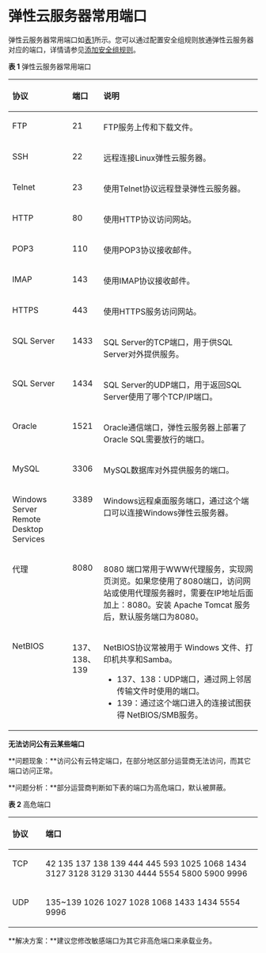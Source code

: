 # 弹性云服务器常用端口<a name="SecurityGroup_0002"></a>

弹性云服务器常用端口如[表1](#table147871746114014)所示。您可以通过配置安全组规则放通弹性云服务器对应的端口，详情请参见[添加安全组规则](添加安全组规则.md)。

**表 1**  弹性云服务器常用端口

<a name="table147871746114014"></a>
<table><thead align="left"><tr id="row678715461403"><th class="cellrowborder" valign="top" width="25%" id="mcps1.2.4.1.1"><p id="p18787114617409"><a name="p18787114617409"></a><a name="p18787114617409"></a>协议</p>
</th>
<th class="cellrowborder" valign="top" width="7.000000000000001%" id="mcps1.2.4.1.2"><p id="p1178744619402"><a name="p1178744619402"></a><a name="p1178744619402"></a>端口</p>
</th>
<th class="cellrowborder" valign="top" width="68%" id="mcps1.2.4.1.3"><p id="p87884461401"><a name="p87884461401"></a><a name="p87884461401"></a>说明</p>
</th>
</tr>
</thead>
<tbody><tr id="row137888468403"><td class="cellrowborder" valign="top" width="25%" headers="mcps1.2.4.1.1 "><p id="p19788164617402"><a name="p19788164617402"></a><a name="p19788164617402"></a>FTP</p>
</td>
<td class="cellrowborder" valign="top" width="7.000000000000001%" headers="mcps1.2.4.1.2 "><p id="p197880460400"><a name="p197880460400"></a><a name="p197880460400"></a>21</p>
</td>
<td class="cellrowborder" valign="top" width="68%" headers="mcps1.2.4.1.3 "><p id="p9788646104011"><a name="p9788646104011"></a><a name="p9788646104011"></a>FTP服务上传和下载文件。</p>
</td>
</tr>
<tr id="row10788124654015"><td class="cellrowborder" valign="top" width="25%" headers="mcps1.2.4.1.1 "><p id="p9788164674019"><a name="p9788164674019"></a><a name="p9788164674019"></a>SSH</p>
</td>
<td class="cellrowborder" valign="top" width="7.000000000000001%" headers="mcps1.2.4.1.2 "><p id="p178884654010"><a name="p178884654010"></a><a name="p178884654010"></a>22</p>
</td>
<td class="cellrowborder" valign="top" width="68%" headers="mcps1.2.4.1.3 "><p id="p1778813468406"><a name="p1778813468406"></a><a name="p1778813468406"></a>远程连接Linux弹性云服务器。</p>
</td>
</tr>
<tr id="row578824634010"><td class="cellrowborder" valign="top" width="25%" headers="mcps1.2.4.1.1 "><p id="p7788204664015"><a name="p7788204664015"></a><a name="p7788204664015"></a>Telnet</p>
</td>
<td class="cellrowborder" valign="top" width="7.000000000000001%" headers="mcps1.2.4.1.2 "><p id="p1278854664011"><a name="p1278854664011"></a><a name="p1278854664011"></a>23</p>
</td>
<td class="cellrowborder" valign="top" width="68%" headers="mcps1.2.4.1.3 "><p id="p97881746124017"><a name="p97881746124017"></a><a name="p97881746124017"></a>使用Telnet协议远程登录弹性云服务器。</p>
</td>
</tr>
<tr id="row187884464409"><td class="cellrowborder" valign="top" width="25%" headers="mcps1.2.4.1.1 "><p id="p127881546104014"><a name="p127881546104014"></a><a name="p127881546104014"></a>HTTP</p>
</td>
<td class="cellrowborder" valign="top" width="7.000000000000001%" headers="mcps1.2.4.1.2 "><p id="p4788184684015"><a name="p4788184684015"></a><a name="p4788184684015"></a>80</p>
</td>
<td class="cellrowborder" valign="top" width="68%" headers="mcps1.2.4.1.3 "><p id="p11788194644019"><a name="p11788194644019"></a><a name="p11788194644019"></a>使用HTTP协议访问网站。</p>
</td>
</tr>
<tr id="row1178804615409"><td class="cellrowborder" valign="top" width="25%" headers="mcps1.2.4.1.1 "><p id="p10788124617406"><a name="p10788124617406"></a><a name="p10788124617406"></a>POP3</p>
</td>
<td class="cellrowborder" valign="top" width="7.000000000000001%" headers="mcps1.2.4.1.2 "><p id="p1178816462403"><a name="p1178816462403"></a><a name="p1178816462403"></a>110</p>
</td>
<td class="cellrowborder" valign="top" width="68%" headers="mcps1.2.4.1.3 "><p id="p278874694016"><a name="p278874694016"></a><a name="p278874694016"></a>使用POP3协议接收邮件。</p>
</td>
</tr>
<tr id="row384233512457"><td class="cellrowborder" valign="top" width="25%" headers="mcps1.2.4.1.1 "><p id="p1784283517452"><a name="p1784283517452"></a><a name="p1784283517452"></a>IMAP</p>
</td>
<td class="cellrowborder" valign="top" width="7.000000000000001%" headers="mcps1.2.4.1.2 "><p id="p16842163512453"><a name="p16842163512453"></a><a name="p16842163512453"></a>143</p>
</td>
<td class="cellrowborder" valign="top" width="68%" headers="mcps1.2.4.1.3 "><p id="p4440653125711"><a name="p4440653125711"></a><a name="p4440653125711"></a>使用IMAP协议接收邮件。</p>
</td>
</tr>
<tr id="row114581936124514"><td class="cellrowborder" valign="top" width="25%" headers="mcps1.2.4.1.1 "><p id="p12458173619459"><a name="p12458173619459"></a><a name="p12458173619459"></a>HTTPS</p>
</td>
<td class="cellrowborder" valign="top" width="7.000000000000001%" headers="mcps1.2.4.1.2 "><p id="p945803620459"><a name="p945803620459"></a><a name="p945803620459"></a>443</p>
</td>
<td class="cellrowborder" valign="top" width="68%" headers="mcps1.2.4.1.3 "><p id="p145820369458"><a name="p145820369458"></a><a name="p145820369458"></a>使用HTTPS服务访问网站。</p>
</td>
</tr>
<tr id="row116978360456"><td class="cellrowborder" valign="top" width="25%" headers="mcps1.2.4.1.1 "><p id="p136971536144515"><a name="p136971536144515"></a><a name="p136971536144515"></a>SQL Server</p>
</td>
<td class="cellrowborder" valign="top" width="7.000000000000001%" headers="mcps1.2.4.1.2 "><p id="p369715366452"><a name="p369715366452"></a><a name="p369715366452"></a>1433</p>
</td>
<td class="cellrowborder" valign="top" width="68%" headers="mcps1.2.4.1.3 "><p id="p116973365454"><a name="p116973365454"></a><a name="p116973365454"></a>SQL Server的TCP端口，用于供SQL Server对外提供服务。</p>
</td>
</tr>
<tr id="row4925133616453"><td class="cellrowborder" valign="top" width="25%" headers="mcps1.2.4.1.1 "><p id="p15925113615458"><a name="p15925113615458"></a><a name="p15925113615458"></a>SQL Server</p>
</td>
<td class="cellrowborder" valign="top" width="7.000000000000001%" headers="mcps1.2.4.1.2 "><p id="p1592517366454"><a name="p1592517366454"></a><a name="p1592517366454"></a>1434</p>
</td>
<td class="cellrowborder" valign="top" width="68%" headers="mcps1.2.4.1.3 "><p id="p892513362452"><a name="p892513362452"></a><a name="p892513362452"></a>SQL Server的UDP端口，用于返回SQL Server使用了哪个TCP/IP端口。</p>
</td>
</tr>
<tr id="row1011443712456"><td class="cellrowborder" valign="top" width="25%" headers="mcps1.2.4.1.1 "><p id="p20114123710458"><a name="p20114123710458"></a><a name="p20114123710458"></a>Oracle</p>
</td>
<td class="cellrowborder" valign="top" width="7.000000000000001%" headers="mcps1.2.4.1.2 "><p id="p611443712450"><a name="p611443712450"></a><a name="p611443712450"></a>1521</p>
</td>
<td class="cellrowborder" valign="top" width="68%" headers="mcps1.2.4.1.3 "><p id="p16114173724518"><a name="p16114173724518"></a><a name="p16114173724518"></a>Oracle通信端口，弹性云服务器上部署了 Oracle SQL需要放行的端口。</p>
</td>
</tr>
<tr id="row430418375454"><td class="cellrowborder" valign="top" width="25%" headers="mcps1.2.4.1.1 "><p id="p730414378451"><a name="p730414378451"></a><a name="p730414378451"></a>MySQL</p>
</td>
<td class="cellrowborder" valign="top" width="7.000000000000001%" headers="mcps1.2.4.1.2 "><p id="p33048376459"><a name="p33048376459"></a><a name="p33048376459"></a>3306</p>
</td>
<td class="cellrowborder" valign="top" width="68%" headers="mcps1.2.4.1.3 "><p id="p1230433724511"><a name="p1230433724511"></a><a name="p1230433724511"></a>MySQL数据库对外提供服务的端口。</p>
</td>
</tr>
<tr id="row1147583712450"><td class="cellrowborder" valign="top" width="25%" headers="mcps1.2.4.1.1 "><p id="p1847573724515"><a name="p1847573724515"></a><a name="p1847573724515"></a>Windows Server Remote Desktop Services</p>
</td>
<td class="cellrowborder" valign="top" width="7.000000000000001%" headers="mcps1.2.4.1.2 "><p id="p194751137144516"><a name="p194751137144516"></a><a name="p194751137144516"></a>3389</p>
</td>
<td class="cellrowborder" valign="top" width="68%" headers="mcps1.2.4.1.3 "><p id="p1247510372451"><a name="p1247510372451"></a><a name="p1247510372451"></a>Windows远程桌面服务端口，通过这个端口可以连接Windows弹性云服务器。</p>
</td>
</tr>
<tr id="row10648133716455"><td class="cellrowborder" valign="top" width="25%" headers="mcps1.2.4.1.1 "><p id="p176491337174518"><a name="p176491337174518"></a><a name="p176491337174518"></a>代理</p>
</td>
<td class="cellrowborder" valign="top" width="7.000000000000001%" headers="mcps1.2.4.1.2 "><p id="p1264913718457"><a name="p1264913718457"></a><a name="p1264913718457"></a>8080</p>
</td>
<td class="cellrowborder" valign="top" width="68%" headers="mcps1.2.4.1.3 "><p id="p1864917373453"><a name="p1864917373453"></a><a name="p1864917373453"></a>8080 端口常用于WWW代理服务，实现网页浏览。如果您使用了8080端口，访问网站或使用代理服务器时，需要在IP地址后面加上：8080。安装 Apache Tomcat 服务后，默认服务端口为8080。</p>
</td>
</tr>
<tr id="row19833123764515"><td class="cellrowborder" valign="top" width="25%" headers="mcps1.2.4.1.1 "><p id="p0833137114513"><a name="p0833137114513"></a><a name="p0833137114513"></a>NetBIOS</p>
</td>
<td class="cellrowborder" valign="top" width="7.000000000000001%" headers="mcps1.2.4.1.2 "><p id="p38331637174510"><a name="p38331637174510"></a><a name="p38331637174510"></a>137、138、139</p>
</td>
<td class="cellrowborder" valign="top" width="68%" headers="mcps1.2.4.1.3 "><p id="p19333113821012"><a name="p19333113821012"></a><a name="p19333113821012"></a>NetBIOS协议常被用于 Windows 文件、打印机共享和Samba。</p>
<a name="ul1634313815108"></a><a name="ul1634313815108"></a><ul id="ul1634313815108"><li>137、138：UDP端口，通过网上邻居传输文件时使用的端口。</li><li>139：通过这个端口进入的连接试图获得 NetBIOS/SMB服务。</li></ul>
</td>
</tr>
</tbody>
</table>

**无法访问公有云某些端口**

**问题现象：**访问公有云特定端口，在部分地区部分运营商无法访问，而其它端口访问正常。

**问题分析：**部分运营商判断如下表的端口为高危端口，默认被屏蔽。

**表 2**  高危端口

<a name="table17477101812436"></a>
<table><thead align="left"><tr id="row952771824313"><th class="cellrowborder" valign="top" width="13.350000000000001%" id="mcps1.2.3.1.1"><p id="p55271718204311"><a name="p55271718204311"></a><a name="p55271718204311"></a>协议</p>
</th>
<th class="cellrowborder" valign="top" width="86.65%" id="mcps1.2.3.1.2"><p id="p19527218104319"><a name="p19527218104319"></a><a name="p19527218104319"></a>端口</p>
</th>
</tr>
</thead>
<tbody><tr id="row45271718194314"><td class="cellrowborder" valign="top" width="13.350000000000001%" headers="mcps1.2.3.1.1 "><p id="p14527121819439"><a name="p14527121819439"></a><a name="p14527121819439"></a>TCP</p>
</td>
<td class="cellrowborder" valign="top" width="86.65%" headers="mcps1.2.3.1.2 "><p id="p8527918174310"><a name="p8527918174310"></a><a name="p8527918174310"></a>42 135 137 138 139 444 445 593 1025 1068 1434 3127 3128 3129 3130 4444 5554 5800 5900 9996</p>
</td>
</tr>
<tr id="row5527151814436"><td class="cellrowborder" valign="top" width="13.350000000000001%" headers="mcps1.2.3.1.1 "><p id="p85272018174310"><a name="p85272018174310"></a><a name="p85272018174310"></a>UDP</p>
</td>
<td class="cellrowborder" valign="top" width="86.65%" headers="mcps1.2.3.1.2 "><p id="p3528818194318"><a name="p3528818194318"></a><a name="p3528818194318"></a>135~139 1026 1027 1028 1068 1433 1434  5554 9996</p>
</td>
</tr>
</tbody>
</table>

**解决方案：**建议您修改敏感端口为其它非高危端口来承载业务。

